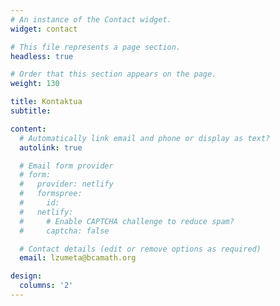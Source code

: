 ```yaml
---
# An instance of the Contact widget.
widget: contact

# This file represents a page section.
headless: true

# Order that this section appears on the page.
weight: 130

title: Kontaktua
subtitle:

content:
  # Automatically link email and phone or display as text?
  autolink: true

  # Email form provider
  # form:
  #   provider: netlify
  #   formspree:
  #     id:
  #   netlify:
  #     # Enable CAPTCHA challenge to reduce spam?
  #     captcha: false

  # Contact details (edit or remove options as required)
  email: lzumeta@bcamath.org

design:
  columns: '2'
---
```

